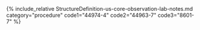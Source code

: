 <div markdown="1" class="new-content">
{% include_relative StructureDefinition-us-core-observation-lab-notes.md category="procedure" code1="44974-4" code2="44963-7" code3="8601-7" %}
</div>
